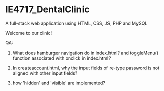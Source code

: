 # IE4717_DentalClinic
A full-stack web application using HTML, CSS, JS, PHP and MySQL

Welcome to our clinic!

QA:
1. What does hamburger navigation do in index.html? and toggleMenu() function associated with onclick in index.html?

2. In createaccount.html, why the input fields of re-type password is not aligned with other input fields?

3. how 'hidden' and 'visible' are implemented?